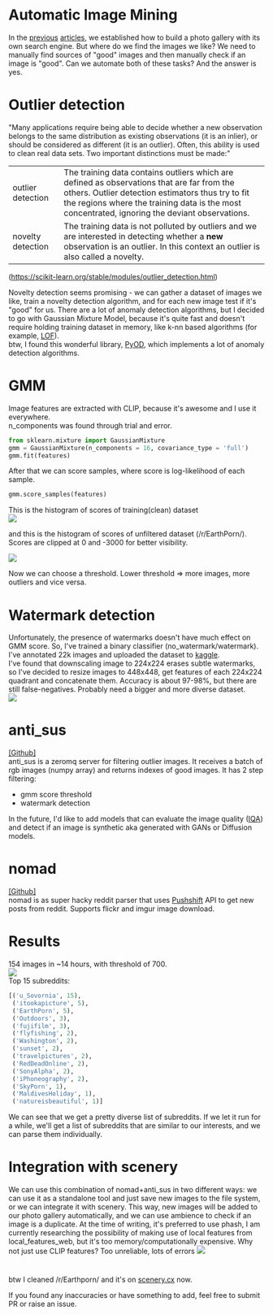 # Automatic Image Mining

In the [previous](https://blog.qwertyforce.dev/posts/similar_image_search) [articles](https://blog.qwertyforce.dev/posts/photo_gallery_with_image_search), we established how to build a photo gallery with its own search engine. But where do we find the images we like? We need to manually find sources of "good" images and then manually check if an image is "good". Can we automate both of these tasks? And the answer is yes.

# Outlier detection
"Many applications require being able to decide whether a new observation belongs to the same distribution as existing observations (it is an inlier), or should be considered as different (it is an outlier). Often, this ability is used to clean real data sets. Two important distinctions must be made:" 

<table width="100%">

  <tr>
    <td width="20%">outlier detection</td>
    <td width="80%">The training data contains outliers which are defined as observations that are far from the others. Outlier detection estimators thus try to fit the regions where the training data is the most concentrated, ignoring the deviant observations.</td>
  </tr>
  <tr>
    <td width="20%">novelty detection</td>
    <td width="80%">The training data is not polluted by outliers and we are interested in detecting whether a <b>new</b> observation is an outlier. In this context an outlier is also called a novelty.</td>
  </tr>
</table>

(https://scikit-learn.org/stable/modules/outlier_detection.html)  

Novelty detection seems promising - we can gather a dataset of images we like, train a novelty detection algorithm, and for each new image test if it's "good" for us.
There are a lot of anomaly detection algorithms, but I decided to go with Gaussian Mixture Model, because it's quite fast and doesn't require holding training dataset in memory, like k-nn based algorithms (for example, [LOF](https://en.wikipedia.org/wiki/Local_outlier_factor)).  
btw, I found this wonderful library, [PyOD](https://pyod.readthedocs.io/en/latest/), which implements a lot of anomaly detection algorithms.
<!-- https://aabkn.github.io/GMM_visually_explained -->

# GMM
Image features are extracted with CLIP, because it's awesome and I use it everywhere.  
n_components was found through trial and error.
```python
from sklearn.mixture import GaussianMixture
gmm = GaussianMixture(n_components = 16, covariance_type = 'full')
gmm.fit(features)
```
After that we can score samples, where score is log-likelihood of each sample.
```python
gmm.score_samples(features)
```
This is the histogram of scores of training(clean) dataset  
<img src="./images_md/post_3/output_1.png">  

and this is the histogram of scores of unfiltered dataset (/r/EarthPorn/). Scores are clipped at 0 and -3000 for better visibility.

<img src="./images_md/post_3/output_2.png">  

Now we can choose a threshold. Lower threshold ⇒ more images, more outliers and vice versa.

# Watermark detection

Unfortunately, the presence of watermarks doesn't have much effect on GMM score. So, I've trained a binary classifier (no_watermark/watermark). I've annotated 22k images and uploaded the dataset to [kaggle](https://www.kaggle.com/datasets/qwertyforce/scenery-watermarks).  
I've found that downscaling image to 224x224 erases subtle watermarks, so I've decided to resize images to 448x448, get features of each 224x224 quadrant and concatenate them. Accuracy is about 97-98%, but there are still false-negatives. Probably need a bigger and more diverse dataset.   
<img src="./images_md/post_3/output_3.png">  

# anti_sus  
[[Github]](https://github.com/qwertyforce/anti_sus)  
anti_sus is a zeromq server for filtering outlier images. It receives a batch of rgb images (numpy array) and returns indexes of good images.
It has 2 step filtering:
- gmm score threshold
- watermark detection  

In the future, I'd like to add models that can evaluate the image quality ([IQA](https://en.wikipedia.org/wiki/Image_quality#:~:text=The%20process%20of%20determining%20the%20level%20of%20accuracy%20is%20called%20Image%20Quality%20Assessment%20(IQA).)) and detect if an image is synthetic aka generated with GANs or Diffusion models. 

# nomad
[[Github]](https://github.com/qwertyforce/nomad)  
nomad is as super hacky reddit parser that uses [Pushshift](https://pushshift.io/) API to get new posts from reddit. Supports flickr and imgur image download.

# Results
154 images in ~14 hours, with threshold of 700.  
<img src="./images_md/post_3/example.png">  
Top 15 subreddits:
```python
[('u_Sovornia', 15),
 ('itookapicture', 5),
 ('EarthPorn', 5),
 ('Outdoors', 3),
 ('fujifilm', 3),
 ('flyfishing', 2),
 ('Washington', 2),
 ('sunset', 2),
 ('travelpictures', 2),
 ('RedDeadOnline', 2),
 ('SonyAlpha', 2),
 ('iPhoneography', 2),
 ('SkyPorn', 1),
 ('MaldivesHoliday', 1),
 ('natureisbeautiful', 1)]
```
We can see that we get a pretty diverse list of subreddits. If we let it run for a while, we'll get a list of subreddits that are similar to our interests, and we can parse them individually.

# Integration with scenery
We can use this combination of nomad+anti_sus in two different ways: we can use it as a standalone tool and just save new images to the file system, or we can integrate it with scenery. This way, new images will be added to our photo gallery automatically, and we can use ambience to check if an image is a duplicate. At the time of writing, it's preferred to use phash, I am currently researching the possibility of making use of local features from local_features_web, but it's too memory/computationally expensive. Why not just use CLIP features? Too unreliable, lots of errors
<img src="./images_md/post_3/diagram.png">  

#
btw I cleaned /r/Earthporn/ and it's on [scenery.cx](https://scenery.cx/) now.

If you found any inaccuracies or have something to add, feel free to submit PR or raise an issue.